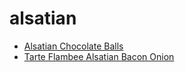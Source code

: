 # alsatian

 * [Alsatian Chocolate Balls](../../index/a/alsatian-chocolate-balls.json)
 * [Tarte Flambee Alsatian Bacon Onion](../../index/t/tarte-flambee-alsatian-bacon-onion.json)

